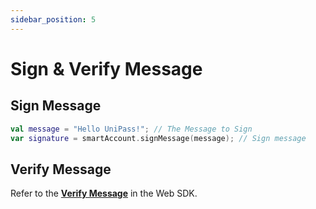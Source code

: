 ```yaml
---
sidebar_position: 5
---
```


# Sign & Verify Message

## Sign Message

```kotlin
val message = "Hello UniPass!"; // The Message to Sign
var signature = smartAccount.signMessage(message); // Sign message
```

## Verify Message

Refer to the [**Verify Message**](../web-sdk/04-sign-message.md) in the Web SDK.